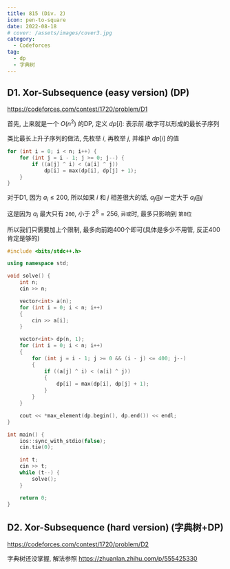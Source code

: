 ```yaml
---
title: 815 (Div. 2)
icon: pen-to-square
date: 2022-08-18
# cover: /assets/images/cover3.jpg
category:
  - Codeforces
tag:
  - dp
  - 字典树
---
```


## D1. Xor-Subsequence (easy version) (DP)

<https://codeforces.com/contest/1720/problem/D1>

首先, 上来就是一个 $O(n^2)$ 的DP, 定义 $dp[i]$: 表示前 $i$数字可以形成的最长子序列

类比最长上升子序列的做法, 先枚举 $i$, 再枚举 $j$, 并维护 $dp[i]$ 的值

```cpp
for (int i = 0; i < n; i++) {
    for (int j = i - 1; j >= 0; j--) {
        if ((a[j] ^ i) < (a[i] ^ j))
            dp[i] = max(dp[i], dp[j] + 1);
    }
}
```

对于D1, 因为 $a_i \le 200$, 所以如果 $i$ 和 $j$ 相差很大的话, $a_j \bigoplus i$ 一定大于 $a_i \bigoplus j$

这是因为 $a_i$ 最大只有 `200`, 小于 $2^8 = 256$, `异或`时, 最多只影响到 `第8位`

所以我们只需要加上个限制, 最多向前跑400个即可(具体是多少不用管, 反正400肯定是够的)

```cpp
#include <bits/stdc++.h>

using namespace std;

void solve() {
    int n;
    cin >> n;

    vector<int> a(n);
    for (int i = 0; i < n; i++)
    {
        cin >> a[i];
    }

    vector<int> dp(n, 1);
    for (int i = 0; i < n; i++)
    {
        for (int j = i - 1; j >= 0 && (i - j) <= 400; j--)
        {
            if ((a[j] ^ i) < (a[i] ^ j))
            {
                dp[i] = max(dp[i], dp[j] + 1);
            }
        }
    }

    cout << *max_element(dp.begin(), dp.end()) << endl;
}

int main() {
    ios::sync_with_stdio(false);
    cin.tie(0);

    int t;
    cin >> t;
    while (t--) {
        solve();
    }

    return 0;
}
```

## D2. Xor-Subsequence (hard version) (字典树+DP)

<https://codeforces.com/contest/1720/problem/D2>

字典树还没掌握, 解法参照 <https://zhuanlan.zhihu.com/p/555425330>
